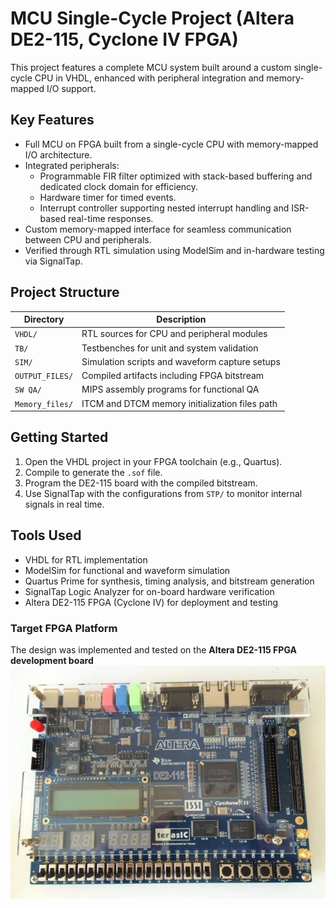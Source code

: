 # MCU Single-Cycle Project (Altera DE2-115, Cyclone IV FPGA)

This project features a complete MCU system built around a custom single-cycle CPU in VHDL, enhanced with peripheral integration and memory-mapped I/O support.

## Key Features

- Full MCU on FPGA built from a single-cycle CPU with memory-mapped I/O architecture.
- Integrated peripherals:
  - Programmable FIR filter optimized with stack-based buffering and dedicated clock domain for efficiency.
  - Hardware timer for timed events.
  - Interrupt controller supporting nested interrupt handling and ISR-based real-time responses.
- Custom memory-mapped interface for seamless communication between CPU and peripherals.
- Verified through RTL simulation using ModelSim and in-hardware testing via SignalTap.

## Project Structure

| Directory         | Description                                             |
|------------------|---------------------------------------------------------|
| `VHDL/`           | RTL sources for CPU and peripheral modules              |
| `TB/`             | Testbenches for unit and system validation              |
| `SIM/`            | Simulation scripts and waveform capture setups          |
| `OUTPUT_FILES/`   | Compiled artifacts including FPGA bitstream             |
| `SW QA/`          | MIPS assembly programs for functional QA                |
| `Memory_files/`   | ITCM and DTCM memory initialization files path          |

## Getting Started

1. Open the VHDL project in your FPGA toolchain (e.g., Quartus).
2. Compile to generate the `.sof` file.
3. Program the DE2-115 board with the compiled bitstream.
5. Use SignalTap with the configurations from `STP/` to monitor internal signals in real time.

## Tools Used

- VHDL for RTL implementation  
- ModelSim for functional and waveform simulation  
- Quartus Prime for synthesis, timing analysis, and bitstream generation  
- SignalTap Logic Analyzer for on-board hardware verification  
- Altera DE2-115 FPGA (Cyclone IV) for deployment and testing

### Target FPGA Platform

The design was implemented and tested on the **Altera DE2-115 FPGA development board**
![Altera DE2-115 FPGA Board](Altera-DE2-115-FPGA-board.png)


